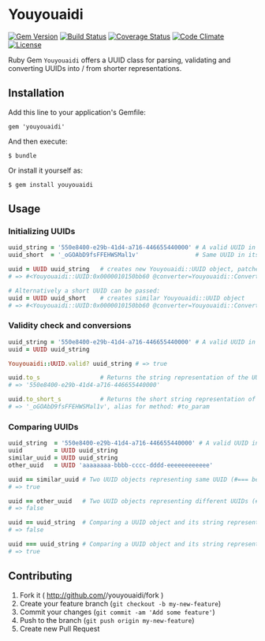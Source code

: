 # Youyouaidi 
[![Gem Version](https://badge.fury.io/rb/youyouaidi.svg)](https://rubygems.org/gems/youyouaidi) 
[![Build Status](https://travis-ci.org/nicolas-fricke/youyouaidi.svg)](https://travis-ci.org/nicolas-fricke/youyouaidi)
[![Coverage Status](http://img.shields.io/coveralls/nicolas-fricke/youyouaidi.svg)](https://coveralls.io/r/nicolas-fricke/youyouaidi)
[![Code Climate](http://img.shields.io/codeclimate/github/nicolas-fricke/youyouaidi.svg)](https://codeclimate.com/github/nicolas-fricke/youyouaidi)
[![License](http://img.shields.io/badge/license-MIT-brightgreen.svg)](https://tldrlegal.com/license/mit-license)


Ruby Gem `Youyouaidi` offers a UUID class for parsing, validating and converting UUIDs into / from shorter representations.

## Installation

Add this line to your application's Gemfile:

    gem 'youyouaidi'

And then execute:

    $ bundle

Or install it yourself as:

    $ gem install youyouaidi

## Usage

### Initializing UUIDs

```ruby
uuid_string = '550e8400-e29b-41d4-a716-446655440000' # A valid UUID in string format
uuid_short  = '_oGOAbD9fsFFEHWSMal1v'                # Same UUID in its short format

uuid = UUID uuid_string   # creates new Youyouaidi::UUID object, patches Youyouaidi::UUID.parse uuid_string into kernel.
# => #<Youyouaidi::UUID:0x0000010150bb60 @converter=Youyouaidi::Converter, @uuid="550e8400-e29b-41d4-a716-446655440000">

# Alternatively a short UUID can be passed:
uuid = UUID uuid_short    # creates similar Youyouaidi::UUID object
# => #<Youyouaidi::UUID:0x0000010150bb60 @converter=Youyouaidi::Converter, @uuid="550e8400-e29b-41d4-a716-446655440000">
```


### Validity check and conversions

```ruby
uuid_string = '550e8400-e29b-41d4-a716-446655440000' # A valid UUID in string format
uuid = UUID uuid_string

Youyouaidi::UUID.valid? uuid_string # => true

uuid.to_s                 # Returns the string representation of the UUID object
# => '550e8400-e29b-41d4-a716-446655440000'

uuid.to_short_s           # Returns the short string representation of the UUID object
# => '_oGOAbD9fsFFEHWSMal1v', alias for method: #to_param
```


### Comparing UUIDs

```ruby
uuid_string  = '550e8400-e29b-41d4-a716-446655440000' # A valid UUID in string format
uuid         = UUID uuid_string
similar_uuid = UUID uuid_string
other_uuid   = UUID 'aaaaaaaa-bbbb-cccc-dddd-eeeeeeeeeeee'

uuid == similar_uuid # Two UUID objects representing same UUID (#=== behaves similar for this)
# => true

uuid == other_uuid   # Two UUID objects representing different UUIDs (#=== behaves similar for this)
# => false

uuid == uuid_string  # Comparing a UUID object and its string representation with `=='
# => false

uuid === uuid_string # Comparing a UUID object and its string representation with `===' (case insensetive)
# => true
```

## Contributing

1. Fork it ( http://github.com/<my-github-username>/youyouaidi/fork )
2. Create your feature branch (`git checkout -b my-new-feature`)
3. Commit your changes (`git commit -am 'Add some feature'`)
4. Push to the branch (`git push origin my-new-feature`)
5. Create new Pull Request
